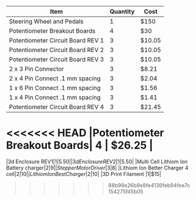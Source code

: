 | Item | Quantity | Cost |
|----------|----------|----------|
| Steering Wheel and Pedals   | 1   | $150   |
|Potentiometer Breakout Boards| 4 | $30 |
|Potentiometer Circuit Board REV 1| 3 | $10.05|
|Potentiometer Circuit Board REV 2| 3 | $10.05|
|Potentiometer Circuit Board REV 3| 3 | $10.05|
|2 x 3 Pin Connector | 3 | $8.21 |
|2 x 4 Pin Connect .1 mm spacing | 3 | $2.04|
|1 x 6 Pin Connect .1 mm spacing | 3 | $1.56|
|1 x 4 Pin Connect .1 mm spacing | 3 | $1.41|
|Potentiometer Circuit Board REV 4| 3 | $21.45|
<<<<<<< HEAD
|Potentiometer Breakout Boards| 4 | $26.25 |
=======
|3d Enclosure REV1|1|$5.50|
|3d Enclosure REV2|1|$5.50|
|Multi Cell Lithiom Ion Battery charger|2|$9|
|Stepper Motor Driver|3|$8|
|Lithiom Ion Better Charger 4 cell|2|$10|
|Lithiom Ion Best Charger |2|$10|
|3D Print Filament |1|$15|
>>>>>>> 88b98e26b9e8fe4136feb94fee7c154275f45b05
